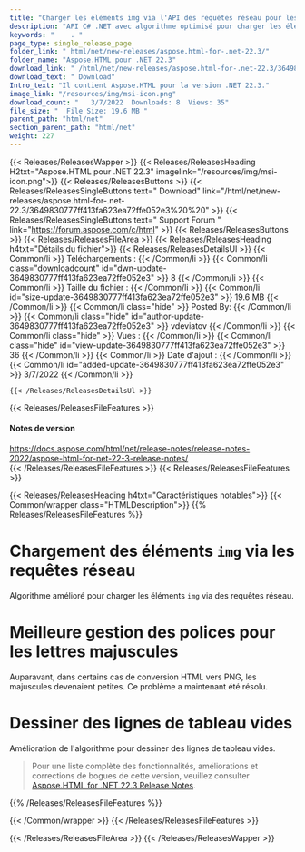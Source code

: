 ```yaml
---
title: "Charger les éléments img via l'API des requêtes réseau pour les applications C# et .NET"
description: "API C# .NET avec algorithme optimisé pour charger les éléments 'img' via des requêtes réseau. Meilleure gestion des polices pour les majuscules lors de la conversion HTML vers PNG."
keywords: "    . "
page_type: single_release_page
folder_link: " html/net/new-releases/aspose.html-for-.net-22.3/"
folder_name: "Aspose.HTML pour .NET 22.3"
download_link: " /html/net/new-releases/aspose.html-for-.net-22.3/3649830777ff413fa623ea72ffe052e3"
download_text: " Download"
Intro_text: "Il contient Aspose.HTML pour la version .NET 22.3."
image_link: "/resources/img/msi-icon.png"
download_count: "   3/7/2022  Downloads: 8  Views: 35"
file_size: "  File Size: 19.6 MB "
parent_path: "html/net"
section_parent_path: "html/net"
weight: 227
---
```


{{< Releases/ReleasesWapper >}}
{{< Releases/ReleasesHeading H2txt="Aspose.HTML pour .NET 22.3" imagelink="/resources/img/msi-icon.png">}}
{{< Releases/ReleasesButtons >}}
{{< Releases/ReleasesSingleButtons text=" Download" link="/html/net/new-releases/aspose.html-for-.net-22.3/3649830777ff413fa623ea72ffe052e3%20%20" >}}
{{< Releases/ReleasesSingleButtons text=" Support Forum " link="https://forum.aspose.com/c/html" >}}
{{< Releases/ReleasesButtons >}}
{{< Releases/ReleasesFileArea >}}
{{< Releases/ReleasesHeading h4txt="Détails du fichier">}}
{{< Releases/ReleasesDetailsUl >}}
{{< Common/li >}} Téléchargements : {{< /Common/li >}}
{{< Common/li class="downloadcount" id="dwn-update-3649830777ff413fa623ea72ffe052e3" >}} 8 {{< /Common/li >}}
{{< Common/li >}} Taille du fichier : {{< /Common/li >}}
{{< Common/li id="size-update-3649830777ff413fa623ea72ffe052e3" >}} 19.6 MB {{< /Common/li >}}
{{< Common/li  class="hide" >}} Posted By: {{< /Common/li >}}
{{< Common/li class="hide" id="author-update-3649830777ff413fa623ea72ffe052e3" >}} vdeviatov {{< /Common/li >}}
{{< Common/li class="hide" >}} Vues : {{< /Common/li >}}
{{< Common/li class="hide" id="view-update-3649830777ff413fa623ea72ffe052e3" >}} 36 {{< /Common/li >}}
{{< Common/li >}} Date d'ajout : {{< /Common/li >}}
{{< Common/li id="added-update-3649830777ff413fa623ea72ffe052e3" >}} 3/7/2022 {{< /Common/li >}}

    {{< /Releases/ReleasesDetailsUl >}}

{{< Releases/ReleasesFileFeatures >}}
<h4>Notes de version</h4><div> <a href="https://docs.aspose.com/html/net/release-notes/release-notes-2022/aspose-html-for-net-22-3-release-notes/">https://docs.aspose.com/html/net/release-notes/release-notes-2022/aspose-html-for-net-22-3-release-notes/</a></div>
{{< /Releases/ReleasesFileFeatures >}}
{{< Releases/ReleasesFileFeatures >}}

{{< Releases/ReleasesHeading h4txt="Caractéristiques notables">}}
{{< Common/wrapper class="HTMLDescription">}}
{{% Releases/ReleasesFileFeatures %}}

# Chargement des éléments `img` via les requêtes réseau

Algorithme amélioré pour charger les éléments `img` via des requêtes réseau.

# Meilleure gestion des polices pour les lettres majuscules

Auparavant, dans certains cas de conversion HTML vers PNG, les majuscules devenaient petites. Ce problème a maintenant été résolu.

# Dessiner des lignes de tableau vides

Amélioration de l'algorithme pour dessiner des lignes de tableau vides.

> Pour une liste complète des fonctionnalités, améliorations et corrections de bogues de cette version, veuillez consulter [Aspose.HTML for .NET 22.3 Release Notes](https://docs.aspose.com/html/net/release-notes/release-notes-2022/aspose-html-for-net-22-3-release-notes/).

{{% /Releases/ReleasesFileFeatures %}}

{{< /Common/wrapper >}}
{{< /Releases/ReleasesFileFeatures >}}

{{< /Releases/ReleasesFileArea >}}
{{< /Releases/ReleasesWapper >}}

